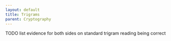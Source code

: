 ```yaml
---
layout: default
title: Trigrams
parent: Cryptography
---
```


TODO list evidence for both sides on standard trigram reading being correct